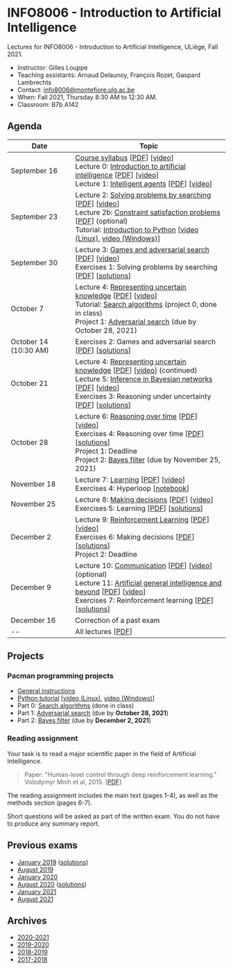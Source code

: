 # INFO8006 - Introduction to Artificial Intelligence

Lectures for INFO8006 - Introduction to Artificial Intelligence, ULiège, Fall 2021.

- Instructor: Gilles Louppe
- Teaching assistants: Arnaud Delaunoy, François Rozet, Gaspard Lambrechts
- Contact: [info8006@montefiore.ulg.ac.be](mailto:info8006@montefiore.ulg.ac.be)
- When: Fall 2021, Thursday 8:30 AM to 12:30 AM.
- Classroom: B7b A142

## Agenda

| Date | Topic |
| ---- | ----- |
| September 16 | [Course syllabus][syllabus] [[PDF][syllabus-pdf]] [[video][syllabus-vid]] <br> Lecture 0: [Introduction to artificial intelligence][l0] [[PDF][l0-pdf]] [[video](l0-vid)] <br> Lecture 1: [Intelligent agents][l1] [[PDF][l1-pdf]] [[video][l1-vid]] |
| September 23 | Lecture 2: [Solving problems by searching][l2] [[PDF][l2-pdf]] [[video][l2-vid]] <br> Lecture 2b: [Constraint satisfaction problems][l2b] [[PDF][l2b-pdf]] (optional) <br> Tutorial: [Introduction to Python](python-tutorial) [[video (Linux)](https://www.youtube.com/watch?v=aul2ARPn790), [video (Windows)](https://www.youtube.com/watch?v=CWNOHrwzIaM)]|
| September 30 | Lecture 3: [Games and adversarial search][l3] [[PDF][l3-pdf]] [[video][l3-vid]] <br> Exercises 1: Solving problems by searching [[PDF][e1]] [[solutions][e1s]] |
| October 7 | Lecture 4: [Representing uncertain knowledge][l4] [[PDF][l4-pdf]] [[video][l4-vid]] <br> Tutorial: [Search algorithms](projects/project0) (project 0, done in class) <br> Project 1: [Adversarial search](projects/project1) (due by October 28, 2021) |
| October 14 (10:30 AM) | Exercises 2: Games and adversarial search [[PDF][e2]] [[solutions][e2s]] |
| October 21 | Lecture 4: [Representing uncertain knowledge][l4] [[PDF][l4-pdf]] [[video][l4-vid]] (continued) <br> Lecture 5: [Inference in Bayesian networks][l5] [[PDF][l5-pdf]] [[video][l5-vid]] <br> Exercises 3: Reasoning under uncertainty [[PDF][e3]] [[solutions][e3s]] |
| October 28 | Lecture 6: [Reasoning over time][l6] [[PDF][l6-pdf]] [[video][l6-vid]] <br> Exercises 4: Reasoning over time [[PDF][e4]] [[solutions][e4s]] <br> Project 1: Deadline <br> Project 2: [Bayes filter](projects/project2) (due by November 25, 2021) |
| November 18 | Lecture 7: [Learning][l7] [[PDF][l7-pdf]] [[video][l7-vid]] <br> Exercises 4: Hyperloop [[notebook](code/exercises-4-hyperloop.ipynb)] |
| November 25 | Lecture 8: [Making decisions][l8] [[PDF][l8-pdf]] [[video][l8-vid]] <br> Exercises 5: Learning [[PDF][e5]] [[solutions][e5s]] |
| December 2 | Lecture 9: [Reinforcement Learning][l9] [[PDF][l9-pdf]] [[video](l9-vid)] <br> Exercises 6: Making decisions [[PDF][e6]] [[solutions][e6s]] <br> Project 2: Deadline |
| December 9 | Lecture 10: [Communication][l10] [[PDF][l10-pdf]] [[video][l10-vid]] (optional) <br> Lecture 11: [Artificial general intelligence and beyond][l11] [[PDF][l11-pdf]] [[video][l11-vid]] <br> Exercises 7: Reinforcement learning [[PDF][e7]] [[solutions][e7s]] |
| December 16 | Correction of a past exam |
| -- | All lectures [[PDF][lall-pdf]] | 

[syllabus]: https://glouppe.github.io/info8006-introduction-to-ai/?p=course-syllabus.md
[syllabus-pdf]: https://glouppe.github.io/info8006-introduction-to-ai/pdf/course-syllabus.pdf
[syllabus-vid]: https://www.youtube.com/watch?v=XOjc3OtJA4U

[l0]: https://glouppe.github.io/info8006-introduction-to-ai/?p=lecture0.md
[l0-pdf]: https://glouppe.github.io/info8006-introduction-to-ai/pdf/lec0.pdf
[l0-vid]: https://www.youtube.com/watch?v=G6YrPwF-to8

[l1]: https://glouppe.github.io/info8006-introduction-to-ai/?p=lecture1.md
[l1-pdf]: https://glouppe.github.io/info8006-introduction-to-ai/pdf/lec1.pdf
[l1-vid]: https://www.youtube.com/watch?v=WYxZiGIZXSs

[l2]: https://glouppe.github.io/info8006-introduction-to-ai/?p=lecture2.md
[l2-pdf]: https://glouppe.github.io/info8006-introduction-to-ai/pdf/lec2.pdf
[l2-vid]: https://www.youtube.com/watch?v=9hU3gx79pEE

[l2b]: https://glouppe.github.io/info8006-introduction-to-ai/?p=lecture2b.md
[l2b-pdf]: https://glouppe.github.io/info8006-introduction-to-ai/pdf/lec2b.pdf

[l3]: https://glouppe.github.io/info8006-introduction-to-ai/?p=lecture3.md
[l3-pdf]: https://glouppe.github.io/info8006-introduction-to-ai/pdf/lec3.pdf
[l3-vid]: https://www.youtube.com/watch?v=rjCBWMJhKg0

[l4]: https://glouppe.github.io/info8006-introduction-to-ai/?p=lecture4.md
[l4-pdf]: https://glouppe.github.io/info8006-introduction-to-ai/pdf/lec4.pdf
[l4-vid]: https://www.youtube.com/watch?v=i1UqwV3jMIY

[l5]: https://glouppe.github.io/info8006-introduction-to-ai/?p=lecture5.md
[l5-pdf]: https://glouppe.github.io/info8006-introduction-to-ai/pdf/lec5.pdf
[l5-vid]: https://www.youtube.com/watch?v=p5EFRO8YLI0

[l6]: https://glouppe.github.io/info8006-introduction-to-ai/?p=lecture6.md
[l6-pdf]: https://glouppe.github.io/info8006-introduction-to-ai/pdf/lec6.pdf
[l6-vid]: https://www.youtube.com/watch?v=crN15fPqnoo

[l7]: https://glouppe.github.io/info8006-introduction-to-ai/?p=lecture7.md
[l7-pdf]: https://glouppe.github.io/info8006-introduction-to-ai/pdf/lec7.pdf
[l7-vid]: https://www.youtube.com/watch?v=Vt0vySeV1hc

[l8]: https://glouppe.github.io/info8006-introduction-to-ai/?p=lecture8.md
[l8-pdf]: https://glouppe.github.io/info8006-introduction-to-ai/pdf/lec8.pdf
[l8-vid]: https://www.youtube.com/watch?v=ORYUUPEkiQU

[l9]: https://glouppe.github.io/info8006-introduction-to-ai/?p=lecture9.md
[l9-pdf]: https://glouppe.github.io/info8006-introduction-to-ai/pdf/lec9.pdf
[l9-vid]: https://www.youtube.com/watch?v=mjq7Py-bzmw

[l10]: https://glouppe.github.io/info8006-introduction-to-ai/?p=lecture10.md
[l10-pdf]: https://glouppe.github.io/info8006-introduction-to-ai/pdf/lec10.pdf
[l10-vid]: https://www.youtube.com/watch?v=5Hdi6Rz8qNM

[l11]: https://glouppe.github.io/info8006-introduction-to-ai/?p=lecture11.md
[l11-pdf]: https://glouppe.github.io/info8006-introduction-to-ai/pdf/lec11.pdf
[l11-vid]: https://www.youtube.com/watch?v=gvkgMBURpAk

[lall-pdf]: https://glouppe.github.io/info8006-introduction-to-ai/pdf/lec-all.pdf

[e1]: https://glouppe.github.io/info8006-introduction-to-ai/pdf/exercises-1.pdf
[e1s]: https://glouppe.github.io/info8006-introduction-to-ai/pdf/exercises-1-solutions.pdf
[e2]: https://glouppe.github.io/info8006-introduction-to-ai/pdf/exercises-2.pdf
[e2s]: https://glouppe.github.io/info8006-introduction-to-ai/pdf/exercises-2-solutions.pdf
[e3]: https://glouppe.github.io/info8006-introduction-to-ai/pdf/exercises-3.pdf
[e3s]: https://glouppe.github.io/info8006-introduction-to-ai/pdf/exercises-3-solutions.pdf
[e4]: https://glouppe.github.io/info8006-introduction-to-ai/pdf/exercises-4.pdf
[e4s]: https://glouppe.github.io/info8006-introduction-to-ai/pdf/exercises-4-solutions.pdf
[e5]: https://glouppe.github.io/info8006-introduction-to-ai/pdf/exercises-5.pdf
[e5s]: https://glouppe.github.io/info8006-introduction-to-ai/pdf/exercises-5-solutions.pdf
[e6]: https://glouppe.github.io/info8006-introduction-to-ai/pdf/exercises-6.pdf
[e6s]: https://glouppe.github.io/info8006-introduction-to-ai/pdf/exercises-6-solutions.pdf
[e7]: https://glouppe.github.io/info8006-introduction-to-ai/pdf/exercises-7.pdf
[e7s]: https://glouppe.github.io/info8006-introduction-to-ai/pdf/exercises-7-solutions.pdf

## Projects

### Pacman programming projects

- [General instructions](projects)
- [Python tutorial](python-tutorial) [[video (Linux)](https://www.youtube.com/watch?v=aul2ARPn790), [video (Windows)](https://www.youtube.com/watch?v=CWNOHrwzIaM)]
- Part 0: [Search algorithms](projects/project0) (done in class)
- Part 1: [Adversarial search](projects/project1) (due by **October 28, 2021**)
- Part 2: [Bayes filter](projects/project2) (due by **December 2, 2021**)

### Reading assignment

Your task is to read a major scientific paper in the field of Artificial Intelligence.

> Paper: "Human-level control through deep reinforcement learning." <br>
> Volodymyr Mnih et al, 2015. [[PDF](https://deepmind-media.storage.googleapis.com/dqn/DQNNaturePaper.pdf)]

The reading assignment includes the main text (pages 1-4), as well as the methods section (pages 6-7).

Short questions will be asked as part of the written exam. You do not have to produce any summary report.

## Previous exams

- [January 2019](https://glouppe.github.io/info8006-introduction-to-ai/pdf/exam-january2019.pdf) ([solutions](https://glouppe.github.io/info8006-introduction-to-ai/pdf/exam-january2019-solutions.pdf))
- [August 2019](https://glouppe.github.io/info8006-introduction-to-ai/pdf/exam-august2019.pdf)
- [January 2020](https://glouppe.github.io/info8006-introduction-to-ai/pdf/exam-january2020.pdf)
- [August 2020](https://glouppe.github.io/info8006-introduction-to-ai/pdf/exam-august2020.pdf) ([solutions](https://glouppe.github.io/info8006-introduction-to-ai/pdf/exam-august2020-solutions.pdf))
- [January 2021](https://glouppe.github.io/info8006-introduction-to-ai/pdf/exam-january2021.pdf)
- [August 2021](https://glouppe.github.io/info8006-introduction-to-ai/pdf/exam-august2021.pdf)

## Archives

- [2020-2021](https://github.com/glouppe/info8006-introduction-to-ai/tree/info8006-2020)
- [2019-2020](https://github.com/glouppe/info8006-introduction-to-ai/tree/info8006-2019)
- [2018-2019](https://github.com/glouppe/info8006-introduction-to-ai/tree/info8006-2018)
- [2017-2018](https://github.com/glouppe/info8006-introduction-to-ai/tree/info8006-2017)
